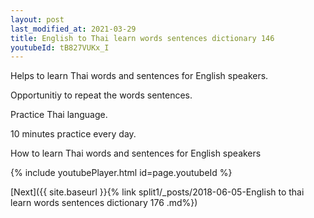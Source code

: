 ```yaml
---
layout: post
last_modified_at: 2021-03-29
title: English to Thai learn words sentences dictionary 146 
youtubeId: tB827VUKx_I
---
```

 
 
Helps to learn Thai words and sentences for English speakers.

Opportunitiy to repeat the words sentences. 

Practice Thai language. 
 
10 minutes practice every day. 
 
How to learn Thai words and sentences for English speakers 
 
{% include youtubePlayer.html id=page.youtubeId %}
 
 
[Next]({{ site.baseurl }}{% link  split1/_posts/2018-06-05-English to thai learn words sentences dictionary 176 .md%})
 
